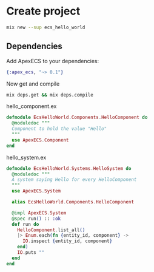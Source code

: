 # Create project
```sh
mix new --sup ecs_hello_world
```

## Dependencies
Add ApexECS to your dependencies:
```elixir
{:apex_ecs, "~> 0.1"}
```

Now get and compile
```sh
mix deps.get && mix deps.compile
```

hello_component.ex
```elixir
defmodule EcsHelloWorld.Components.HelloComponent do
  @moduledoc """
  Component to hold the value "Hello"
  """
  use ApexECS.Component
end
```


hello_system.ex
```elixir
defmodule EcsHelloWorld.Systems.HelloSystem do
  @moduledoc """
  A system saying Hello for every HelloComponent
  """
  use ApexECS.System

  alias EcsHelloWorld.Components.HelloComponent

  @impl ApexECS.System
  @spec run() :: :ok
  def run do
    HelloComponent.list_all()
    |> Enum.each(fn {entity_id, component} ->
      IO.inspect {entity_id, component}
    end)
    IO.puts ""
  end
end
```

